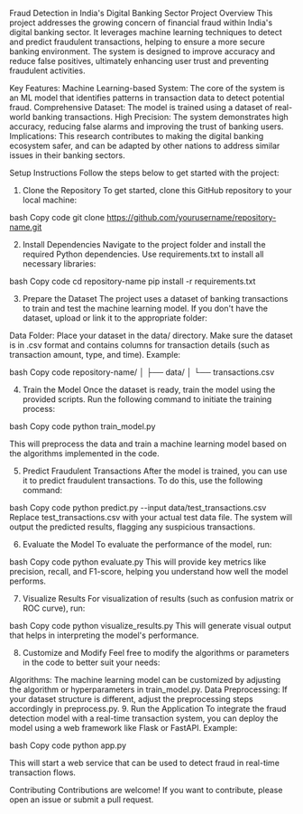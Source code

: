 Fraud Detection in India's Digital Banking Sector
Project Overview
This project addresses the growing concern of financial fraud within India's digital banking sector. It leverages machine learning techniques to detect and predict fraudulent transactions, helping to ensure a more secure banking environment. The system is designed to improve accuracy and reduce false positives, ultimately enhancing user trust and preventing fraudulent activities.

Key Features:
Machine Learning-based System: The core of the system is an ML model that identifies patterns in transaction data to detect potential fraud.
Comprehensive Dataset: The model is trained using a dataset of real-world banking transactions.
High Precision: The system demonstrates high accuracy, reducing false alarms and improving the trust of banking users.
Implications:
This research contributes to making the digital banking ecosystem safer, and can be adapted by other nations to address similar issues in their banking sectors.

Setup Instructions
Follow the steps below to get started with the project:

1. Clone the Repository
To get started, clone this GitHub repository to your local machine:

bash
Copy code
git clone https://github.com/yourusername/repository-name.git

2. Install Dependencies
Navigate to the project folder and install the required Python dependencies. Use requirements.txt to install all necessary libraries:

bash
Copy code
cd repository-name
pip install -r requirements.txt

3. Prepare the Dataset
The project uses a dataset of banking transactions to train and test the machine learning model. If you don't have the dataset, upload or link it to the appropriate folder:

Data Folder: Place your dataset in the data/ directory. Make sure the dataset is in .csv format and contains columns for transaction details (such as transaction amount, type, and time).
Example:

bash
Copy code
repository-name/
│
├── data/
│   └── transactions.csv

4. Train the Model
Once the dataset is ready, train the model using the provided scripts. Run the following command to initiate the training process:

bash
Copy code
python train_model.py

This will preprocess the data and train a machine learning model based on the algorithms implemented in the code.

5. Predict Fraudulent Transactions
After the model is trained, you can use it to predict fraudulent transactions. To do this, use the following command:

bash
Copy code
python predict.py --input data/test_transactions.csv
Replace test_transactions.csv with your actual test data file. The system will output the predicted results, flagging any suspicious transactions.

6. Evaluate the Model
To evaluate the performance of the model, run:

bash
Copy code
python evaluate.py
This will provide key metrics like precision, recall, and F1-score, helping you understand how well the model performs.

7. Visualize Results
For visualization of results (such as confusion matrix or ROC curve), run:

bash
Copy code
python visualize_results.py
This will generate visual output that helps in interpreting the model's performance.

8. Customize and Modify
Feel free to modify the algorithms or parameters in the code to better suit your needs:

Algorithms: The machine learning model can be customized by adjusting the algorithm or hyperparameters in train_model.py.
Data Preprocessing: If your dataset structure is different, adjust the preprocessing steps accordingly in preprocess.py.
9. Run the Application
To integrate the fraud detection model with a real-time transaction system, you can deploy the model using a web framework like Flask or FastAPI. Example:

bash
Copy code
python app.py

This will start a web service that can be used to detect fraud in real-time transaction flows.

Contributing
Contributions are welcome! If you want to contribute, please open an issue or submit a pull request.
